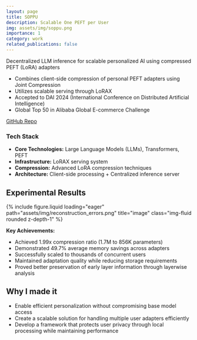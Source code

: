 ```yaml
---
layout: page
title: SOPPU
description: Scalable One PEFT per User
img: assets/img/soppu.png
importance: 1
category: work
related_publications: false
---
```


Decentralized LLM inference for scalable personalized AI using compressed PEFT (LoRA) adapters
- Combines client-side compression of personal PEFT adapters using Joint Compression
- Utilizes scalable serving through LoRAX
- Accepted to DAI 2024 (International Conference on Distributed Artificial Intelligence)
- Global Top 50 in Alibaba Global E-commerce Challenge

[GitHub Repo](https://github.com/YashJain14/SOPPU)

### Tech Stack
- **Core Technologies:** Large Language Models (LLMs), Transformers, PEFT
- **Infrastructure:** LoRAX serving system
- **Compression:** Advanced LoRA compression techniques
- **Architecture:** Client-side processing + Centralized inference server

## Experimental Results
<div class="col-sm mt-3 mt-md-0">
    {% include figure.liquid loading="eager" path="assets/img/reconstruction_errors.png" title="image" class="img-fluid rounded z-depth-1" %}
</div>

**Key Achievements:**
- Achieved 1.99x compression ratio (1.7M to 856K parameters)
- Demonstrated 49.7% average memory savings across adapters
- Successfully scaled to thousands of concurrent users
- Maintained adaptation quality while reducing storage requirements
- Proved better preservation of early layer information through layerwise analysis

## Why I made it
- Enable efficient personalization without compromising base model access
- Create a scalable solution for handling multiple user adapters efficiently
- Develop a framework that protects user privacy through local processing while maintaining performance